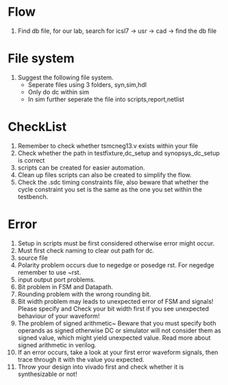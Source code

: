 # Flow
1. Find db file, for our lab, search for icsl7 -> usr -> cad -> find the db file

# File system
1. Suggest the following file system.
    - Seperate files using 3 folders, syn,sim,hdl
    - Only do dc within sim
    - In sim further seperate the file into scripts,report,netlist
# CheckList
1. Remember to check whether tsmcneg13.v exists within your file
2. Check whether the path in testfixture,dc_setup and synopsys_dc_setup is correct
3. scripts can be created for easier automation.
4. Clean up files scripts can also be created to simplify the flow.
5. Check the .sdc timing constraints file, also beware that whether the cycle constraint you set is the same as the one you set within the testbench.

# Error
1. Setup in scripts must be first considered otherwise error might occur.
2. Must first check naming to clear out path for dc.
3. source file
4. Polarity problem occurs due to negedge or posedge rst. For negedge remember to use ~rst.
5. input output port problems.
6. Bit problem in FSM and Datapath.
7. Rounding problem with the wrong rounding bit.
8. Bit width problem may leads to unexpected error of FSM and signals! Please specify and Check your bit width first if you see unexpected behaviour of your waveform!
9. The problem of signed arithmetic~ Beware that you must specify both operands as signed otherwise DC or simulator will not consider them as signed value, which might yield unexpected value. Read more about signed arithmetic in verilog.
10. If an error occurs, take a look at your first error waveform signals, then trace through it with the value you expected.
11. Throw your design into vivado first and check whether it is synthesizable or not!